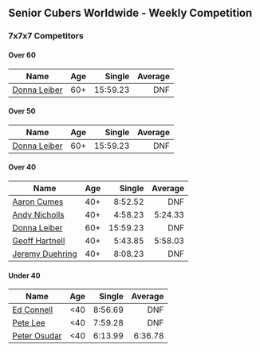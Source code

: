 ## Senior Cubers Worldwide - Weekly Competition
### 7x7x7 Competitors

#### Over 60

| Name | Age | Single | Average |
| -- | :--: | --: | --: |
| [Donna Leiber](../../persons/donna_leiber/777.md) | 60+ | 15:59.23 | DNF |

#### Over 50

| Name | Age | Single | Average |
| -- | :--: | --: | --: |
| [Donna Leiber](../../persons/donna_leiber/777.md) | 60+ | 15:59.23 | DNF |

#### Over 40

| Name | Age | Single | Average |
| -- | :--: | --: | --: |
| [Aaron Cumes](../../persons/aaron_cumes/777.md) | 40+ | 8:52.52 | DNF |
| [Andy Nicholls](../../persons/andy_nicholls/777.md) | 40+ | 4:58.23 | 5:24.33 |
| [Donna Leiber](../../persons/donna_leiber/777.md) | 60+ | 15:59.23 | DNF |
| [Geoff Hartnell](../../persons/geoff_hartnell/777.md) | 40+ | 5:43.85 | 5:58.03 |
| [Jeremy Duehring](../../persons/jeremy_duehring/777.md) | 40+ | 8:08.23 | DNF |

#### Under 40

| Name | Age | Single | Average |
| -- | :--: | --: | --: |
| [Ed Connell](../../persons/ed_connell/777.md) | <40 | 8:56.69 | DNF |
| [Pete Lee](../../persons/pete_lee/777.md) | <40 | 7:59.28 | DNF |
| [Peter Osudar](../../persons/peter_osudar/777.md) | <40 | 6:13.99 | 6:36.78 |


<!-- Global site tag (gtag.js) - Google Analytics -->
<script async src="https://www.googletagmanager.com/gtag/js?id=UA-86348435-3"></script>
<script>window.dataLayer = window.dataLayer || []; function gtag() {dataLayer.push(arguments);} gtag('js', new Date()); gtag('config', 'UA-86348435-3');</script>
